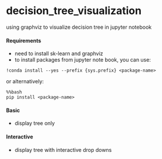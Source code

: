 # decision_tree_visualization
using graphviz to visualize decision tree in jupyter notebook

#### Requirements
* need to install sk-learn and graphviz
* to install packages from jupyter note book, you can use: 
```
!conda install --yes --prefix {sys.prefix} <package-name>
```
or alternatively:
```
%%bash
pip install <package-name>
```

#### Basic
* display tree only


#### Interactive
* display tree with interactive drop downs
